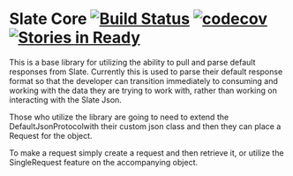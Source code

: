 # Slate Core [![Build Status](https://travis-ci.org/ChristopherDavenport/slate-core.svg?branch=master)](https://travis-ci.org/ChristopherDavenport/slate-core) [![codecov](https://codecov.io/gh/ChristopherDavenport/slate-core/branch/master/graph/badge.svg)](https://codecov.io/gh/ChristopherDavenport/slate-core) [![Stories in Ready](https://badge.waffle.io/ChristopherDavenport/slate-core.png?label=ready&title=Ready)](https://waffle.io/ChristopherDavenport/slate-core)


This is a base library for utilizing the ability to pull and parse
default responses from Slate. Currently this is used to parse their
default response format so that the developer can transition immediately
to consuming and working with the data they are trying to work with, 
rather than working on interacting with the Slate Json.

Those who utilize the library are going to need to extend the 
DefaultJsonProtocolwith their custom json class and then they can place a 
Request for the object.

To make a request simply create a request and then retrieve it, or utilize the
SingleRequest feature on the accompanying object. 